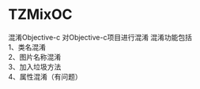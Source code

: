 # TZMixOC
混淆Objective-c
对Objective-c项目进行混淆
混淆功能包括<br>1、类名混淆
<br>2、图片名称混淆
<br>3、加入垃圾方法
<br>4、属性混淆（有问题）

